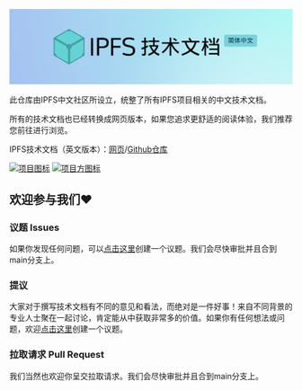 ![IPFS技术文档标头横幅](ipfs-header.png)

此仓库由IPFS中文社区所设立，统整了所有IPFS项目相关的中文技术文档。

所有的技术文档也已经转换成网页版本，如果您追求更舒适的阅读体验，我们推荐您前往进行浏览。

IPFS技术文档（英文版本）：[网页](https://docs.ipfs.io/)/[Github仓库](https://github.com/ipfs/ipfs-docs)

[![项目图标](https://img.shields.io/badge/%E9%A1%B9%E7%9B%AE-IPFS-blue)](https://ipfs.io/) 
[![项目方图标](https://img.shields.io/badge/%E9%A1%B9%E7%9B%AE%E6%96%B9-Protocol%20Labs-blue)](https://protocol.ai/)

## 欢迎参与我们❤️

### 议题 Issues
如果你发现任何问题，可以[点击这里](https://github.com/Zhixuan0318/ipfs-docs-zh-CN/issues)创建一个议题。我们会尽快审批并且合到main分支上。

### 提议 
大家对于撰写技术文档有不同的意见和看法，而绝对是一件好事！来自不同背景的专业人士聚在一起讨论，肯定能从中获取非常多的价值。如果你有任何想法或问题，欢迎[点击这里](https://github.com/Zhixuan0318/ipfs-docs-zh-CN/issues)创建一个议题。

### 拉取请求 Pull Request
我们当然也欢迎你呈交拉取请求。我们会尽快审批并且合到main分支上。


